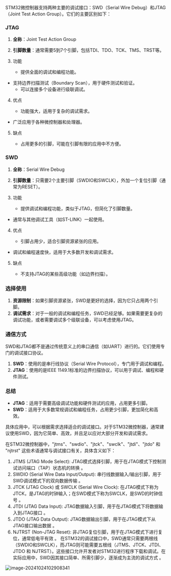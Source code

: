STM32微控制器支持两种主要的调试接口：SWD（Serial Wire Debug）和JTAG（Joint Test Action Group）。它们的主要区别如下：

### JTAG

1. **全称**：Joint Test Action Group

2. **引脚数量**：通常需要5到7个引脚，包括TDI、TDO、TCK、TMS、TRST等。

3. 功能

   - 提供全面的调试和编程功能。
- 支持边界扫描测试（Boundary Scan），用于硬件测试和验证。
   - 可以连接多个设备进行级联调试。
   
4. 优点

   - 功能强大，适用于复杂的调试需求。
- 广泛应用于各种微控制器和处理器。
  
5. 缺点

   - 占用更多的引脚，可能在引脚有限的应用中不方便。

### SWD

1. **全称**：Serial Wire Debug

2. **引脚数量**：只需要2个主要引脚（SWDIO和SWCLK），外加一个复位引脚（通常为RESET）。

3. 功能

   - 提供调试和编程功能，类似于JTAG，但简化了引脚数量。
- 通常与其他调试工具（如ST-LINK）一起使用。
  
4. 优点

   - 引脚占用少，适合引脚资源紧张的应用。
- 调试和编程速度快，适用于大多数开发和调试需求。
  
5. 缺点

   - 不支持JTAG的某些高级功能（如边界扫描）。

### 选择使用

1. **资源限制**：如果引脚资源紧张，SWD是更好的选择，因为它只占用两个引脚。
2. **调试需求**：对于一般的调试和编程任务，SWD已经足够。如果需要更复杂的调试功能，或者需要调试多个级联设备，可以考虑使用JTAG。

### 通信方式

SWD和JTAG都不是通过传统意义上的串口通信（如UART）进行的。它们使用专门的调试接口协议。

1. **SWD**：使用的是串行线协议（Serial Wire Protocol），专门用于调试和编程。
2. **JTAG**：使用的是IEEE 1149.1标准的边界扫描协议，可以用于调试、编程和硬件测试。

### 总结

- **JTAG**：适用于需要高级调试功能和硬件测试的应用，占用更多引脚。
- **SWD**：适用于大多数常规调试和编程任务，占用更少引脚，更加简化和高效。

具体应用中，可以根据需求选择适合的调试接口。对于STM32微控制器，通常建议使用SWD，因为它简单、高效，并且足以应对大部分开发和调试需求。



在STM32微控制器中，"jtms"、"swdio"、"jtck"、"swclk"、"jtdi"、"jtdo" 和 "njtrst" 这些术语通常与调试接口有关，具体含义如下：
1. JTMS (JTAG Mode Select): JTAG模式选择引脚，用于在JTAG模式下控制测试访问端口（TAP）状态机的转换 。
2. SWDIO (Serial Wire Data Input/Output): 串行线数据输入/输出引脚，用于SWD调试模式下的双向数据传输 。
3. JTCK (JTAG Clock) 或 SWCLK (Serial Wire Clock): 在JTAG模式下称为JTCK，是JTAG的时钟输入；在SWD模式下称为SWCLK，是SWD的时钟信号 。
4. JTDI (JTAG Data Input): JTAG数据输入引脚，用于在JTAG模式下将数据输入到JTAG接口 。
5. JTDO (JTAG Data Output): JTAG数据输出引脚，用于在JTAG模式下从JTAG接口输出数据 。
6. NJTRST (Non-JTAG Reset): 非JTAG复位引脚，用于在JTAG模式下进行复位，通常低电平有效 。
在STM32的调试接口中，SWD通常只需要两根线（SWDIO和SWCLK），而JTAG则可能需要五根线（JTMS、JTCK、JTDI、JTDO 和 NJTRST）。这些接口允许开发者对STM32进行程序下载和调试。在实际应用中，SWD因其接口简单、所需引脚少，逐渐成为主流的调试方式 。

![image-20241024102908341](https://gitee.com/zhangshoudao/pic_bed/raw/master/img/202410241029543.png)